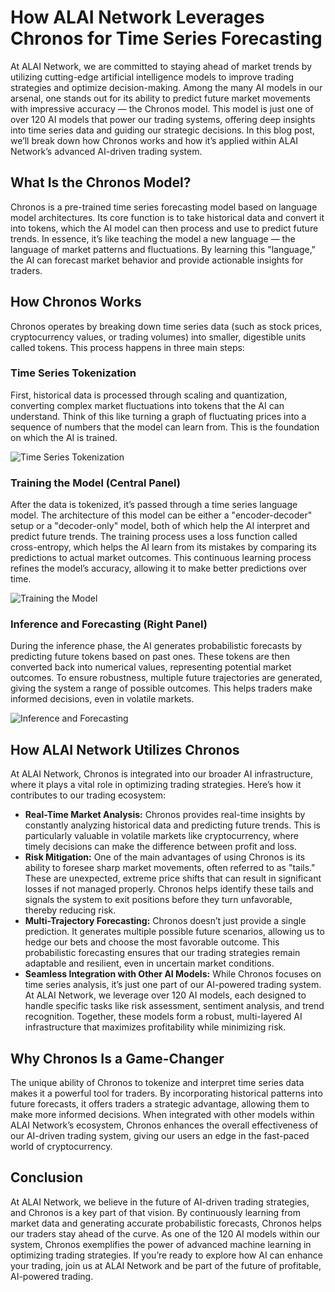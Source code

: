 
# How ALAI Network Leverages Chronos for Time Series Forecasting

At ALAI Network, we are committed to staying ahead of market trends by utilizing cutting-edge artificial intelligence models to improve trading strategies and optimize decision-making. Among the many AI models in our arsenal, one stands out for its ability to predict future market movements with impressive accuracy — the Chronos model. This model is just one of over 120 AI models that power our trading systems, offering deep insights into time series data and guiding our strategic decisions. In this blog post, we’ll break down how Chronos works and how it’s applied within ALAI Network’s advanced AI-driven trading system.

## What Is the Chronos Model?

Chronos is a pre-trained time series forecasting model based on language model architectures. Its core function is to take historical data and convert it into tokens, which the AI model can then process and use to predict future trends. In essence, it’s like teaching the model a new language — the language of market patterns and fluctuations. By learning this "language," the AI can forecast market behavior and provide actionable insights for traders.

## How Chronos Works

Chronos operates by breaking down time series data (such as stock prices, cryptocurrency values, or trading volumes) into smaller, digestible units called tokens. This process happens in three main steps:

### Time Series Tokenization

First, historical data is processed through scaling and quantization, converting complex market fluctuations into tokens that the AI can understand. Think of this like turning a graph of fluctuating prices into a sequence of numbers that the model can learn from. This is the foundation on which the AI is trained.

![Time Series Tokenization](https://raw.githubusercontent.com/8clever/alai-blog-data/refs/heads/main/images/1.1.webp) 

### Training the Model (Central Panel)

After the data is tokenized, it’s passed through a time series language model. The architecture of this model can be either a "encoder-decoder" setup or a "decoder-only" model, both of which help the AI interpret and predict future trends. The training process uses a loss function called cross-entropy, which helps the AI learn from its mistakes by comparing its predictions to actual market outcomes. This continuous learning process refines the model’s accuracy, allowing it to make better predictions over time.

![Training the Model](https://raw.githubusercontent.com/8clever/alai-blog-data/refs/heads/main/images/1.2.webp)  

### Inference and Forecasting (Right Panel)

During the inference phase, the AI generates probabilistic forecasts by predicting future tokens based on past ones. These tokens are then converted back into numerical values, representing potential market outcomes. To ensure robustness, multiple future trajectories are generated, giving the system a range of possible outcomes. This helps traders make informed decisions, even in volatile markets.

![Inference and Forecasting](https://raw.githubusercontent.com/8clever/alai-blog-data/refs/heads/main/images/1.3.webp)  

## How ALAI Network Utilizes Chronos

At ALAI Network, Chronos is integrated into our broader AI infrastructure, where it plays a vital role in optimizing trading strategies. Here’s how it contributes to our trading ecosystem:

- **Real-Time Market Analysis:** Chronos provides real-time insights by constantly analyzing historical data and predicting future trends. This is particularly valuable in volatile markets like cryptocurrency, where timely decisions can make the difference between profit and loss.
- **Risk Mitigation:** One of the main advantages of using Chronos is its ability to foresee sharp market movements, often referred to as "tails." These are unexpected, extreme price shifts that can result in significant losses if not managed properly. Chronos helps identify these tails and signals the system to exit positions before they turn unfavorable, thereby reducing risk.
- **Multi-Trajectory Forecasting:** Chronos doesn’t just provide a single prediction. It generates multiple possible future scenarios, allowing us to hedge our bets and choose the most favorable outcome. This probabilistic forecasting ensures that our trading strategies remain adaptable and resilient, even in uncertain market conditions.
- **Seamless Integration with Other AI Models:** While Chronos focuses on time series analysis, it’s just one part of our AI-powered trading system. At ALAI Network, we leverage over 120 AI models, each designed to handle specific tasks like risk assessment, sentiment analysis, and trend recognition. Together, these models form a robust, multi-layered AI infrastructure that maximizes profitability while minimizing risk.

## Why Chronos Is a Game-Changer

The unique ability of Chronos to tokenize and interpret time series data makes it a powerful tool for traders. By incorporating historical patterns into future forecasts, it offers traders a strategic advantage, allowing them to make more informed decisions. When integrated with other models within ALAI Network’s ecosystem, Chronos enhances the overall effectiveness of our AI-driven trading system, giving our users an edge in the fast-paced world of cryptocurrency.

## Conclusion

At ALAI Network, we believe in the future of AI-driven trading strategies, and Chronos is a key part of that vision. By continuously learning from market data and generating accurate probabilistic forecasts, Chronos helps our traders stay ahead of the curve. As one of the 120 AI models within our system, Chronos exemplifies the power of advanced machine learning in optimizing trading strategies. If you’re ready to explore how AI can enhance your trading, join us at ALAI Network and be part of the future of profitable, AI-powered trading.
